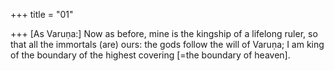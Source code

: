 +++
title = "01"

+++
[As Varuṇa:] Now as before, mine is the kingship of a lifelong ruler, so  that all the immortals (are) ours:
the gods follow the will of Varuṇa; I am king of the boundary of the  highest covering [=the boundary of heaven].